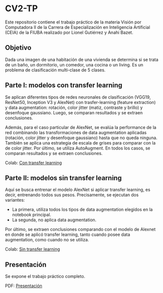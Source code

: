 # CV2-TP
Este repositorio contiene el trabajo práctico de la materia Visión por Computadora II de la Carrera de Especialización en Inteligencia Artificial (CEIA) de la FIUBA realizado por Lionel Gutiérrez y Anahi Bazet.

## Objetivo

Dada una imagen de una habitación de una vivienda se determina si se trata de un baño, un dormitorio, un comedor, una cocina o un living. Es un problema de clasificación multi-clase de 5 clases.

## Parte I: modelos con transfer learning

Se aplican diferentes tipos de redes neuronales de clasificación (VGG19, ResNet50, Inception V3 y AlexNet) con trasfer-learning (feature extraction) y data augmentation: rotación, color jitter (matiz, contraste y brillo) y desenfoque gaussiano. Luego, se comparan resultados y se extraen conclusiones.

Además, para el caso particular de AlexNet, se evalúa la performance de la red combinando las transformaciones de data augmentation aplicadas (rotación, color jitter y desenfoque gaussiano) hasta que no queda ninguna. También se aplica una estrategia de escala de grises para comparar con la de color jitter. Por último, se utiliza AutoAugment. En todos los casos, se comparan resultados y se extraen conclusiones.

Colab: [Con transfer learning](https://github.com/AnahiBazet/CV2-TP/blob/main/TP_final_CV2-5Cohorte_CEIA-%20Habitaciones.ipynb)

## Parte II: modelos sin transfer learning

Aquí se busca entrenar el modelo AlexNet si aplicar transfer learning, es decir, entrenando todos sus pesos. Precisamente, se ejecutan dos variantes:

* La primera, utiliza todos los tipos de data augmentation elegidos en la notebook principal.
* La segunda, no aplica data augmentation.

Por último, se extraen conclusiones comparando con el modelo de Alexnet en donde se aplicó transfer learning, tanto cuando posee data augmentation, como cuando no se utiliza.

Colab: [Sin transfer learning](https://github.com/AnahiBazet/CV2-TP/blob/main/TP_final_CV2-5Cohorte_CEIA-%20Habitaciones-Modelo-sin-transfer-learning.ipynb)

## Presentación

Se expone el trabajo práctico completo.

PDF: [Presentación](https://github.com/AnahiBazet/CV2-TP/blob/main/Presentaci%C3%B3n/TP%20Visi%C3%B3n%20por%20Computadora%20II%20-%20Clasificaci%C3%B3n%20de%20habitaciones.pdf)
